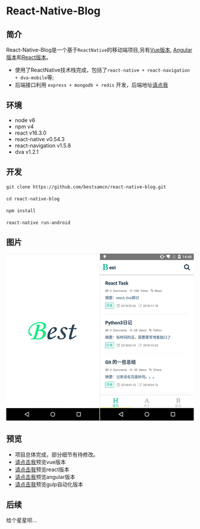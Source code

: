 # React-Native-Blog

## 简介
React-Native-Blog是一个基于`ReactNative`的移动端项目,另有[Vue版本](https://github.com/bestsamcn/vue-blog), [Angular版本](https://github.com/bestsamcn/angular-blog)和[React版本](https://github.com/bestsamcn/react-blog)。
- 使用了ReactNative技术栈完成，包括了``react-native + react-navigation + dva-mobile``等;
- 后端接口利用 ``express + mongodb + redis`` 开发，后端地址[请点我](https://github.com/bestsamcn/node-blog)

## 环境
- node v6
- npm  v4
- react  v16.3.0
- react-native v0.54.3
- react-navigation v1.5.8
- dva v1.2.1

## 开发
```
git clone https://github.com/bestsamcn/react-native-blog.git

cd react-native-blog

npm install

react-native run-android

```
## 图片
![piture](https://raw.githubusercontent.com/bestsamcn/react-native-blog/master/screenshots/screenshots.png)

## 预览
- 项目总体完成，部分细节有待修改。
- [请点击我](http://blog.bestsamcn.me/)预览vue版本
- [请点击我](http://react.bestsamcn.me/)预览react版本
- [请点击我](http://angular.bestsamcn.me/)预览angular版本
- [请点击我](http://gulp.bestsamcn.me/)预览gulp自动化版本



## 后续
给个星星呗...

